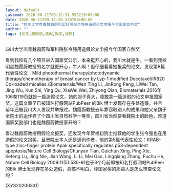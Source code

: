 ```yaml
---
layout: default
Lastmod: 2020-06-21T09:12:31.553219+00:00
date: 2020-06-21T09:12:29.530788+00:00
title: "四川大学杰青魏霞蔚和军科院张令强用造假论文申报今年国家自然奖"
author: ""
tags: [论文,魏霞蔚,造假,报奖,我校]
---
```


四川大学杰青魏霞蔚和军科院张令强用造假论文申报今年国家自然奖

看到我校有几个项目进入国家奖公示，本来挺开心的，我川大就是牛，一看到我校明星魏霞蔚教授的名字就更开心，牛人啊！但仔细看看她报奖的论文，发现第8篇代表性论文：Mild photothermal therapy/photodynamic therapy/chemotherapy of breast cancer by Lyp-1 modified Docetaxel/IR820 Co-loaded micelles./Biomaterials/Wen Ting Li, JinRong Peng, LiWei Tan, Jing Wu, Kun Shi, Ying Qu, XiaWei Wei, Zhiyong Qian, Biomaterials 2016年106卷119页就是一篇造假论文，她的胆子真大，竟敢拿一篇造假的论文申报国家奖。这篇文章早已被知名打假网站PubPeer 的Bik 博士发现存在多处造假，并且前年还被我川大人发现并举报过。魏霞蔚教授去年靠窃取别人的成果和她父亲魏于全院士的运作弄了个四川省自然科学一等奖，四川省当然要看魏院士的脸色，难道国家奖励部门也是魏霞蔚教授家开的？

看过魏霞蔚教授用假论文报奖，还发现今年贺福初院士推荐他的学生张令强也在用造假的论文报奖，且贺院士本人还是通讯作者，他的第5篇代表性论文：KRAB-type zinc-finger protein Apak specifically regulates p53-dependent apoptosis/Nature Cell Biology/Chunyan Tian, Guichun Xing, Ping Xie, Kefeng Lu, Jing Nie, Jian Wang, Li Li, Mei Gao, Lingqiang Zhang, Fuchu He, Nature Cell Biology 2009:11(5):580-91也于3个月前即被知名打假网站PubPeer 的Bik 博士发现存在多处造假，真搞不明白，评国家奖的那些人是怎么审查论文的？

(XYS20200331)

